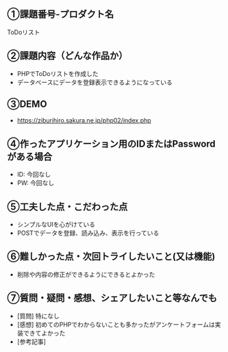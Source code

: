 ## ①課題番号-プロダクト名
ToDoリスト

## ②課題内容（どんな作品か）

- PHPでToDoリストを作成した
- データベースにデータを登録表示できるようになっている

## ③DEMO
- https://ziburihiro.sakura.ne.jp/php02/index.php

## ④作ったアプリケーション用のIDまたはPasswordがある場合

- ID: 今回なし
- PW: 今回なし

## ⑤工夫した点・こだわった点

- シンプルなUIを心がけている
- POSTでデータを登録、読み込み、表示を行っている

## ⑥難しかった点・次回トライしたいこと(又は機能)

- 削除や内容の修正ができるようにできるとよかった

## ⑦質問・疑問・感想、シェアしたいこと等なんでも

- [質問] 特になし
- [感想] 初めてのPHPでわからないことも多かったがアンケートフォームは実装できてよかった
- [参考記事]